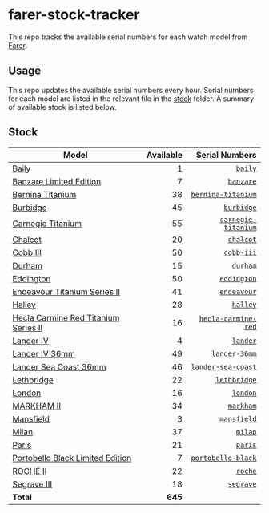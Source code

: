 # farer-stock-tracker

This repo tracks the available serial numbers for each watch model from [Farer](https://farer.com).

## Usage

This repo updates the available serial numbers every hour. Serial numbers for each model are listed in the relevant file in the [stock](./stock) folder. A summary of available stock is listed below.

## Stock

| Model | Available | Serial Numbers |
| ----- | --------: | -------------: |
| [Baily](https://usd.farer.com/products/baily) | 1 | [`baily`](./stock/baily) |
| [Banzare Limited Edition](https://usd.farer.com/products/banzare) | 7 | [`banzare`](./stock/banzare) |
| [Bernina Titanium](https://usd.farer.com/products/bernina-titanium) | 38 | [`bernina-titanium`](./stock/bernina-titanium) |
| [Burbidge](https://usd.farer.com/products/burbidge) | 45 | [`burbidge`](./stock/burbidge) |
| [Carnegie Titanium](https://usd.farer.com/products/carnegie-titanium) | 55 | [`carnegie-titanium`](./stock/carnegie-titanium) |
| [Chalcot](https://usd.farer.com/products/chalcot) | 20 | [`chalcot`](./stock/chalcot) |
| [Cobb III](https://usd.farer.com/products/cobb-iii) | 50 | [`cobb-iii`](./stock/cobb-iii) |
| [Durham](https://usd.farer.com/products/durham) | 15 | [`durham`](./stock/durham) |
| [Eddington](https://usd.farer.com/products/eddington) | 50 | [`eddington`](./stock/eddington) |
| [Endeavour Titanium Series II](https://usd.farer.com/products/endeavour) | 41 | [`endeavour`](./stock/endeavour) |
| [Halley](https://usd.farer.com/products/halley) | 28 | [`halley`](./stock/halley) |
| [Hecla Carmine Red Titanium Series II](https://usd.farer.com/products/hecla-carmine-red) | 16 | [`hecla-carmine-red`](./stock/hecla-carmine-red) |
| [Lander IV](https://usd.farer.com/products/lander) | 4 | [`lander`](./stock/lander) |
| [Lander IV 36mm](https://usd.farer.com/products/lander-36mm) | 49 | [`lander-36mm`](./stock/lander-36mm) |
| [Lander Sea Coast 36mm](https://usd.farer.com/products/lander-sea-coast) | 46 | [`lander-sea-coast`](./stock/lander-sea-coast) |
| [Lethbridge](https://usd.farer.com/products/lethbridge) | 22 | [`lethbridge`](./stock/lethbridge) |
| [London](https://usd.farer.com/products/london) | 16 | [`london`](./stock/london) |
| [MARKHAM II](https://usd.farer.com/products/markham) | 34 | [`markham`](./stock/markham) |
| [Mansfield](https://usd.farer.com/products/mansfield) | 3 | [`mansfield`](./stock/mansfield) |
| [Milan](https://usd.farer.com/products/milan) | 37 | [`milan`](./stock/milan) |
| [Paris](https://usd.farer.com/products/paris) | 21 | [`paris`](./stock/paris) |
| [Portobello Black Limited Edition](https://usd.farer.com/products/portobello-black) | 7 | [`portobello-black`](./stock/portobello-black) |
| [ROCHÉ II](https://usd.farer.com/products/roche) | 22 | [`roche`](./stock/roche) |
| [Segrave III](https://usd.farer.com/products/segrave) | 18 | [`segrave`](./stock/segrave) |
| **Total** | **645** | |
